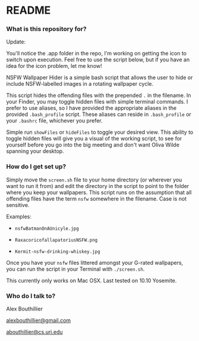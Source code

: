 # README #

### What is this repository for? ###

Update:

You'll notice the .app folder in the repo, I'm working on getting the icon to switch upon execution. Feel free to use the script below, but if you have an idea for the icon problem, let me know!

NSFW Wallpaper Hider is a simple bash script that allows
the user to hide or include NSFW-labelled images in a
rotating wallpaper cycle.

This script hides the offending files with the prepended `.`
in the filename. In your Finder, you may toggle hidden files
with simple terminal commands. I prefer to use aliases, so
I have provided the appropriate aliases in the provided
`.bash_profile` script. These aliases can reside in `.bash_profile`
or your `.bashrc` file, whichever you prefer.

Simple run `showFiles` or `hideFiles` to toggle your desired view. This ability to toggle
hidden files will give you a visual of the working script, to see for yourself before you
go into the big meeting and don't want Oliva Wilde spanning your desktop.

### How do I get set up? ###

Simply move the `screen.sh` file to your home directory
(or wherever you want to run it from) and edit the directory
in the script to point to the folder where you keep your
wallpapers. This script runs on the assumption that all
offending files have the term `nsfw` somewhere in the
filename. Case is not sensitive.

Examples:

- `nsfwBatmanOnAUnicyle.jpg`

- `RaxacoricofallapatoriusNSFW.png`

- `Kermit-nsfw-drinking-whiskey.jpg`


Once you have your `nsfw` files littered amongst your G-rated wallpapers,
you can run the script in your Terminal with `./screen.sh`.

This currently only works on Mac OSX. Last tested on 10.10 Yosemite.

### Who do I talk to? ###

Alex Bouthillier

alexbouthillier@gmail.com

abouthillier@cs.uri.edu